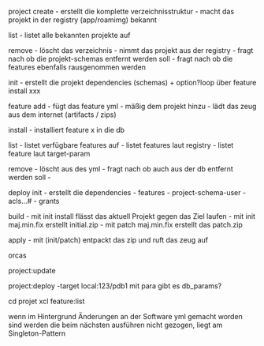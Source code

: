 project
  create
    - erstellt die komplette verzeichnisstruktur
    - macht das projekt in der registry (app/roamimg) bekannt
     
  list
    - listet alle bekannten projekte auf

  remove
    - löscht das verzeichnis
    - nimmt das projekt aus der registry
    - fragt nach ob die projekt-schemas entfernt werden soll
    - fragt nach ob die features ebenfalls rausgenommen werden

  init
    - erstellt die projekt dependencies (schemas) + option?loop über feature install xxx
    

feature
  add
    - fügt das feature yml - mäßig dem projekt hinzu
    - lädt das zeug aus dem internet (artifacts / zips)
  
  install
    - installiert feature x in die db

  list
    - listet verfügbare features auf
    - listet features laut registry 
    - listet feature laut target-param

  remove
    - löscht aus des yml
    - fragt nach ob auch aus der db entfernt werden soll
    - 

deploy
  init
    - erstellt die dependencies
      - features
      - project-schema-user
      - acls...#
      - grants

  build
    - mit init install flässt das aktuell Projekt gegen das Ziel laufen
    - mit init maj.min.fix erstellt initial.zip
    - mit patch maj.min.fix erstellt das patch.zip 

  apply 
    - mit (init/patch) entpackt das zip und ruft das zeug auf
    
  orcas




project:update

project:deploy -target local:123/pdb1 
  mit para
  gibt es db_params?
  


cd projet
xcl feature:list

wenn im Hintergrund Änderungen an der Software yml gemacht worden sind werden die beim nächsten ausführen nicht gezogen, liegt am Singleton-Pattern